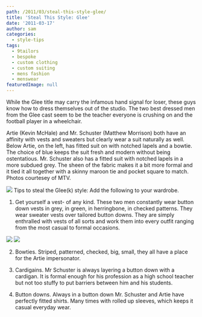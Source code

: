 ```yaml
---
path: /2011/03/steal-this-style-glee/
title: 'Steal This Style: Glee'
date: '2011-03-17'
author: sam
categories:
  - style-tips
tags:
  - 9tailors
  - bespoke
  - custom clothing
  - custom suiting
  - mens fashion
  - menswear
featuredImage: null
---
```

While the Glee title may carry the infamous hand signal for loser, these guys know how to dress themselves out of the studio. The two best dressed men from the Glee cast seem to be the teacher everyone is crushing on and the football player in a wheelchair.

Artie (Kevin McHale) and Mr. Schuster (Matthew Morrison) both have an affinity with vests and sweaters but clearly wear a suit naturally as well. Below Artie, on the left, has fitted suit on with notched lapels and a bowtie. The choice of blue keeps the suit fresh and modern without being ostentatious. Mr. Schuster also has a fitted suit with notched lapels in a more subdued grey. The sheen of the fabric makes it a bit more formal and it tied it all together with a skinny maroon tie and pocket square to match. Photos courtesey of MTV.

[![](http://2.bp.blogspot.com/-uBDACdNp4Xc/TX_FRPzYJAI/AAAAAAAAAHA/7oCSPx2gE_w/s400/glee-kevin-mchale-matthew-morrison.jpg)](http://2.bp.blogspot.com/-uBDACdNp4Xc/TX_FRPzYJAI/AAAAAAAAAHA/7oCSPx2gE_w/s1600/glee-kevin-mchale-matthew-morrison.jpg)
Tips to steal the Glee(k) style: Add the following to your wardrobe.

1. Get yourself a vest- of any kind. These two men constantly wear button down vests in grey, in green, in herringbone, in checked patterns. They wear sweater vests over tailored button downs. They are simply enthralled with vests of all sorts and work them into every outfit ranging from the most casual to formal occasions.

[![](http://2.bp.blogspot.com/-BqTS4MUS7ng/TX_dQ189EAI/AAAAAAAAAHg/X04SsMikVuQ/s320/Glee%252BScreening%252BE_ay5crOpR0l.jpg)](http://2.bp.blogspot.com/-BqTS4MUS7ng/TX_dQ189EAI/AAAAAAAAAHg/X04SsMikVuQ/s1600/Glee%252BScreening%252BE_ay5crOpR0l.jpg) [![](http://4.bp.blogspot.com/-4j890G3OWiA/TX_dLJ8qcJI/AAAAAAAAAHY/Z40JvIqdL4I/s320/matthew-morrison%252Bvest%252Bglee.jpg)](http://4.bp.blogspot.com/-4j890G3OWiA/TX_dLJ8qcJI/AAAAAAAAAHY/Z40JvIqdL4I/s1600/matthew-morrison%252Bvest%252Bglee.jpg)

2. Bowties. Striped, patterned, checked, big, small, they all have a place for the Artie impersonator.

3. Cardigains. Mr Schuster is always layering a button down with a cardigan. It is formal enough for his profession as a high school teacher but not too stuffy to put barriers between him and his students.

4. Button downs. Always in a button down Mr. Schuster and Artie have perfectly fitted shirts. Many times with rolled up sleeves, which keeps it casual everyday wear.